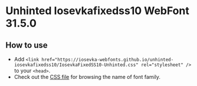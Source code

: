 # Unhinted Iosevkafixedss10 WebFont 31.5.0

## How to use

- Add `<link href="https://iosevka-webfonts.github.io/unhinted-iosevkafixedss10/IosevkaFixedSS10-Unhinted.css" rel="stylesheet" />` to your `<head>`.
- Check out the [CSS file](./IosevkaFixedSS10-Unhinted.css) for browsing the name of font family.
